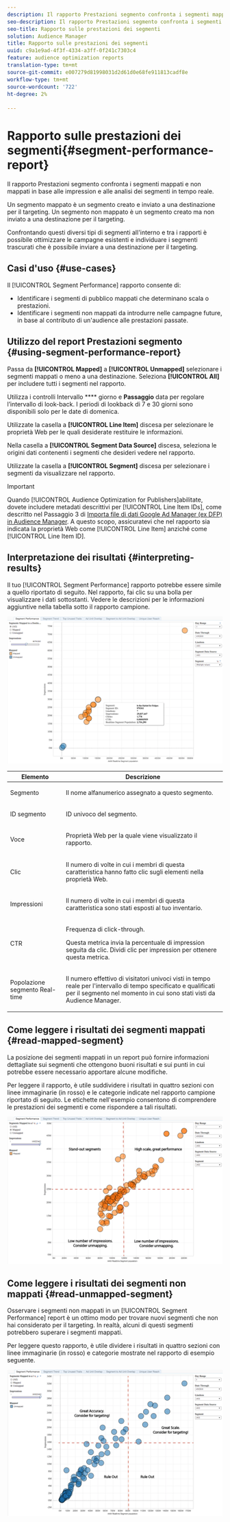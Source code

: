 ```yaml
---
description: Il rapporto Prestazioni segmento confronta i segmenti mappati e non mappati in base alle impression e alle analisi dei segmenti in tempo reale. Un segmento mappato è un segmento creato e inviato a una destinazione per il targeting. Un segmento non mappato è un segmento creato ma non inviato a una destinazione per il targeting. Confrontando questi diversi tipi di segmenti all'interno e tra i rapporti è possibile ottimizzare le campagne esistenti e individuare i segmenti trascurati che è possibile inviare a una destinazione per il targeting.
seo-description: Il rapporto Prestazioni segmento confronta i segmenti mappati e non mappati in base alle impression e alle analisi dei segmenti in tempo reale. Un segmento mappato è un segmento creato e inviato a una destinazione per il targeting. Un segmento non mappato è un segmento creato ma non inviato a una destinazione per il targeting. Confrontando questi diversi tipi di segmenti all'interno e tra i rapporti è possibile ottimizzare le campagne esistenti e individuare i segmenti trascurati che è possibile inviare a una destinazione per il targeting.
seo-title: Rapporto sulle prestazioni dei segmenti
solution: Audience Manager
title: Rapporto sulle prestazioni dei segmenti
uuid: c9a1e9ad-4f3f-4334-a3ff-0f241c7303c4
feature: audience optimization reports
translation-type: tm+mt
source-git-commit: e007279d81998031d2d61d0e68fe911813cadf8e
workflow-type: tm+mt
source-wordcount: '722'
ht-degree: 2%

---
```



# Rapporto sulle prestazioni dei segmenti{#segment-performance-report}

Il rapporto Prestazioni segmento confronta i segmenti mappati e non mappati in base alle impression e alle analisi dei segmenti in tempo reale.

Un segmento mappato è un segmento creato e inviato a una destinazione per il targeting. Un segmento non mappato è un segmento creato ma non inviato a una destinazione per il targeting.

Confrontando questi diversi tipi di segmenti all&#39;interno e tra i rapporti è possibile ottimizzare le campagne esistenti e individuare i segmenti trascurati che è possibile inviare a una destinazione per il targeting.

## Casi d&#39;uso {#use-cases}

Il [!UICONTROL Segment Performance] rapporto consente di:

* Identificare i segmenti di pubblico mappati che determinano scala o prestazioni.
* Identificare i segmenti non mappati da introdurre nelle campagne future, in base al contributo di un&#39;audience alle prestazioni passate.

## Utilizzo del report Prestazioni segmento {#using-segment-performance-report}

Passa da **[!UICONTROL Mapped]** a **[!UICONTROL Unmapped]** selezionare i segmenti mappati o meno a una destinazione. Seleziona **[!UICONTROL All]** per includere tutti i segmenti nel rapporto.

Utilizza i controlli Intervallo **** giorno e **Passaggio** data per regolare l’intervallo di look-back. I periodi di lookback di 7 e 30 giorni sono disponibili solo per le date di domenica.

Utilizzate la casella a **[!UICONTROL Line Item]** discesa per selezionare le proprietà Web per le quali desiderate restituire le informazioni.

Nella casella a **[!UICONTROL Segment Data Source]** discesa, seleziona le origini dati contenenti i segmenti che desideri vedere nel rapporto.

Utilizzate la casella a **[!UICONTROL Segment]** discesa per selezionare i segmenti da visualizzare nel rapporto.

>[!IMPORTANT]
>
>Quando [!UICONTROL Audience Optimization for Publishers]abilitate, dovete includere metadati descrittivi per [!UICONTROL Line Item IDs], come descritto nel Passaggio 3 di [Importa file di dati Google Ad Manager (ex DFP) in  Audience Manager](../../../reporting/audience-optimization-reports/aor-publishers/import-dfp.md). A questo scopo, assicuratevi che nel rapporto sia indicata la proprietà Web come [!UICONTROL Line Item] anziché come [!UICONTROL Line Item ID].

## Interpretazione dei risultati {#interpreting-results}

Il tuo [!UICONTROL Segment Performance] rapporto potrebbe essere simile a quello riportato di seguito. Nel rapporto, fai clic su una bolla per visualizzare i dati sottostanti. Vedere le descrizioni per le informazioni aggiuntive nella tabella sotto il rapporto campione.

![](assets/publisher_segment_performance.png)

<table id="table_AFE2540583C34835B04584693ADFD26A"> 
 <thead> 
  <tr> 
   <th colname="col1" class="entry"> Elemento </th> 
   <th colname="col2" class="entry"> Descrizione </th> 
  </tr>
 </thead>
 <tbody> 
  <tr> 
   <td colname="col1"> <p>Segmento </p> </td> 
   <td colname="col2"> <p>Il nome alfanumerico assegnato a questo segmento. </p> </td> 
  </tr> 
  <tr> 
   <td colname="col1"> <p>ID segmento </p> </td> 
   <td colname="col2"> <p>ID univoco del segmento. </p> </td> 
  </tr> 
  <tr> 
   <td colname="col1"> <p>Voce </p> </td> 
   <td colname="col2"> <p>Proprietà Web per la quale viene visualizzato il rapporto. </p> </td> 
  </tr> 
  <tr> 
   <td colname="col1"> <p>Clic </p> </td> 
   <td colname="col2"> <p>Il numero di volte in cui i membri di questa caratteristica hanno fatto clic sugli elementi nella proprietà Web. </p> </td> 
  </tr> 
  <tr> 
   <td colname="col1"> <p>Impressioni </p> </td> 
   <td colname="col2"> <p>Il numero di volte in cui i membri di questa caratteristica sono stati esposti al tuo inventario. </p> </td> 
  </tr> 
  <tr> 
   <td colname="col1"> <p>CTR </p> </td> 
   <td colname="col2"> <p>Frequenza di click-through. </p> <p>Questa metrica invia la percentuale di impression seguita da clic. Dividi clic per impression per ottenere questa metrica. </p> </td> 
  </tr> 
  <tr> 
   <td colname="col1"> <p>Popolazione segmento Real-time </p> </td> 
   <td colname="col2"> <p>Il numero effettivo di visitatori univoci visti in tempo reale per l'intervallo di tempo specificato e qualificati per il segmento nel momento in cui sono stati visti da <span class="keyword"> Audience Manager</span>. </p> </td> 
  </tr> 
 </tbody> 
</table>

## Come leggere i risultati dei segmenti mappati {#read-mapped-segment}

La posizione dei segmenti mappati in un report può fornire informazioni dettagliate sui segmenti che ottengono buoni risultati e sui punti in cui potrebbe essere necessario apportare alcune modifiche.

Per leggere il rapporto, è utile suddividere i risultati in quattro sezioni con linee immaginarie (in rosso) e le categorie indicate nel rapporto campione riportato di seguito. Le etichette nell&#39;esempio consentono di comprendere le prestazioni dei segmenti e come rispondere a tali risultati.

![](assets/publisher_segment_performance_mapped.png)

## Come leggere i risultati dei segmenti non mappati {#read-unmapped-segment}

Osservare i segmenti non mappati in un [!UICONTROL Segment Performance] report è un ottimo modo per trovare nuovi segmenti che non hai considerato per il targeting. In realtà, alcuni di questi segmenti potrebbero superare i segmenti mappati.

Per leggere questo rapporto, è utile dividere i risultati in quattro sezioni con linee immaginarie (in rosso) e categorie mostrate nel rapporto di esempio seguente.

![](assets/publisher_segment_performance_unmapped.png)
